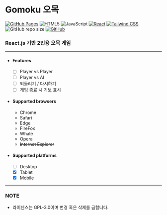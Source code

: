 # Gomoku 오목

[![GitHub Pages](https://img.shields.io/badge/GitHubPages-181717.svg?logo=github)](https://av3lla.github.io/gomoku)
![HTML5](https://img.shields.io/badge/HTML5-181717.svg?logo=html5)
![JavaScript](https://img.shields.io/badge/JavaScript-181717.svg?logo=javascript)
[![React](https://img.shields.io/badge/React-181717.svg?logo=react)](https://reactjs.org/)
[![Tailwind CSS](https://img.shields.io/badge/TailwindCSS-181717.svg?logo=tailwindcss)](https://tailwindcss.com/)
![GitHub repo size](https://img.shields.io/github/repo-size/av3lla/gomoku)
[![GitHub](https://img.shields.io/github/license/av3lla/gomoku)](https://www.gnu.org/licenses/gpl-3.0.html)

### React.js 기반 2인용 오목 게임

---

* #### Features
    * [ ] Player vs Player
    * [ ] Player vs AI
    * [ ] 되돌리기 / 다시하기
    * [ ] 게임 종료 시 기보 표시

* #### Supported browsers
    * Chrome
    * Safari
    * Edge
    * FireFox
    * Whale
    * Opera
    * ~~Internet Explorer~~
  
* #### Supported platforms
    * [ ] Desktop
    * [x] Tablet
    * [x] Mobile

---

### NOTE

* 라이센스는 GPL-3.0이며 변경 혹은 삭제를 금합니다.